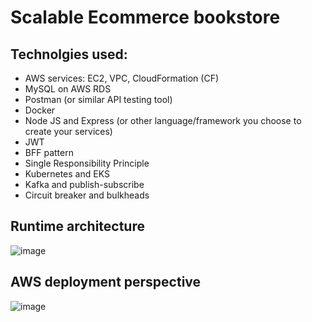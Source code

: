 # Scalable Ecommerce bookstore

## Technolgies used:

* AWS services: EC2, VPC, CloudFormation (CF)
* MySQL on AWS RDS
* Postman (or similar API testing tool)
* Docker
* Node JS and Express (or other language/framework you choose to create your services)
* JWT 
* BFF pattern 
* Single Responsibility Principle 
* Kubernetes and EKS 
* Kafka and publish-subscribe 
* Circuit breaker and bulkheads 

## Runtime architecture

![image](https://github.com/user-attachments/assets/ba6b552d-fa98-4287-adc2-6c4e67f7e683)

## AWS deployment perspective

![image](https://github.com/user-attachments/assets/e3c12a19-c41d-466c-803a-b8f60121f1b0)
